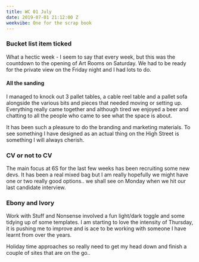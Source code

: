 ```yaml
---
title: WC 01 July
date: 2019-07-01 21:12:00 Z
weekvibe: One for the scrap book
---
```


### Bucket list item ticked

What a hectic week - I seem to say that every week, but this was the countdown to the opening of Art Rooms on Saturday. We had to be ready for the private view on the Friday night and I had lots to do.

#### All the sanding

I managed to knock out 3 pallet tables, a cable reel table and a pallet sofa alongside the various bits and pieces that needed moving or setting up. Everything really came together and although tired we enjoyed a beer and chatting to all the people who came to see what the space is about. 

It has been such a pleasure to do the branding and marketing materials. To see something I have designed as an actual thing on the High Street is something I will always cherish. 

### CV or not to CV

The main focus at 6S for the last few weeks has been recruiting some new devs. It has been a real mixed bag but I am really hopefully we might have one or two really good options.. we shall see on Monday when we hit our last candidate interview.

### Ebony and Ivory 

Work with Stuff and Nonsense involved a fun light/dark toggle and some tidying up of some templates. I am starting to love the intensity of Thursday, it is pushing me to improve and is ace to be working with someone I have learnt from over the years. 

Holiday time approaches so really need to get my head down and finish a couple of sites that are on the go.. 